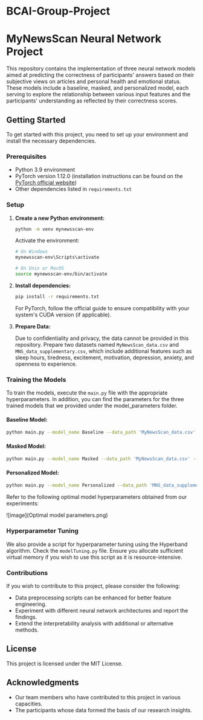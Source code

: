 # BCAI-Group-Project

# MyNewsScan Neural Network Project

This repository contains the implementation of three neural network models aimed at predicting the correctness of participants' answers based on their subjective views on articles and personal health and emotional status. These models include a baseline, masked, and personalized model, each serving to explore the relationship between various input features and the participants' understanding as reflected by their correctness scores.

## Getting Started

To get started with this project, you need to set up your environment and install the necessary dependencies.

### Prerequisites

- Python 3.9 environment
- PyTorch version 1.12.0 (installation instructions can be found on the [PyTorch official website](https://pytorch.org/))
- Other dependencies listed in `requirements.txt`

### Setup

1. **Create a new Python environment:**

    ```bash
    python -m venv mynewsscan-env
    ```

    Activate the environment:

    ```bash
    # On Windows
    mynewsscan-env\Scripts\activate

    # On Unix or MacOS
    source mynewsscan-env/bin/activate
    ```

2. **Install dependencies:**

    ```bash
    pip install -r requirements.txt
    ```

    For PyTorch, follow the official guide to ensure compatibility with your system's CUDA version (if applicable).

3. **Prepare Data:**

    Due to confidentiality and privacy, the data cannot be provided in this repository. Prepare two datasets named `MyNewsScan_data.csv` and `MNS_data_supplementary.csv`, which include additional features such as sleep hours, tiredness, excitement, motivation, depression, anxiety, and openness to experience. 

### Training the Models

To train the models, execute the `main.py` file with the appropriate hyperparameters. In addition, you can find the parameters for the three trained models that we provided under the model_parameters folder.


#### Baseline Model:
```bash
python main.py --model_name Baseline --data_path 'MyNewsScan_data.csv' --num_epochs 100 --dropout_rate 0.4 --batch_size 16 --hidden_layers 128 128 
```
#### Masked Model:
```bash
python main.py --model_name Masked --data_path 'MyNewsScan_data.csv' --masked True --num_epochs 50 --dropout_rate 0.4 --batch_size 128 --hidden_layers 256 
```
#### Personalized Model:
```bash
python main.py --model_name Personalized --data_path 'MNS_data_supplementary.csv' --num_epochs 50 --dropout_rate 0.5 --batch_size 64 --hidden_layers 128 64 
```

Refer to the following optimal model hyperparameters obtained from our experiments:

![image](Optimal model parameters.png)


### Hyperparameter Tuning

We also provide a script for hyperparameter tuning using the Hyperband algorithm. Check the `modelTuning.py` file. Ensure you allocate sufficient virtual memory if you wish to use this script as it is resource-intensive. 

### Contributions

If you wish to contribute to this project, please consider the following:

- Data preprocessing scripts can be enhanced for better feature engineering.
- Experiment with different neural network architectures and report the findings.
- Extend the interpretability analysis with additional or alternative methods.

## License

This project is licensed under the MIT License.

## Acknowledgments

- Our team members who have contributed to this project in various capacities.
- The participants whose data formed the basis of our research insights.


